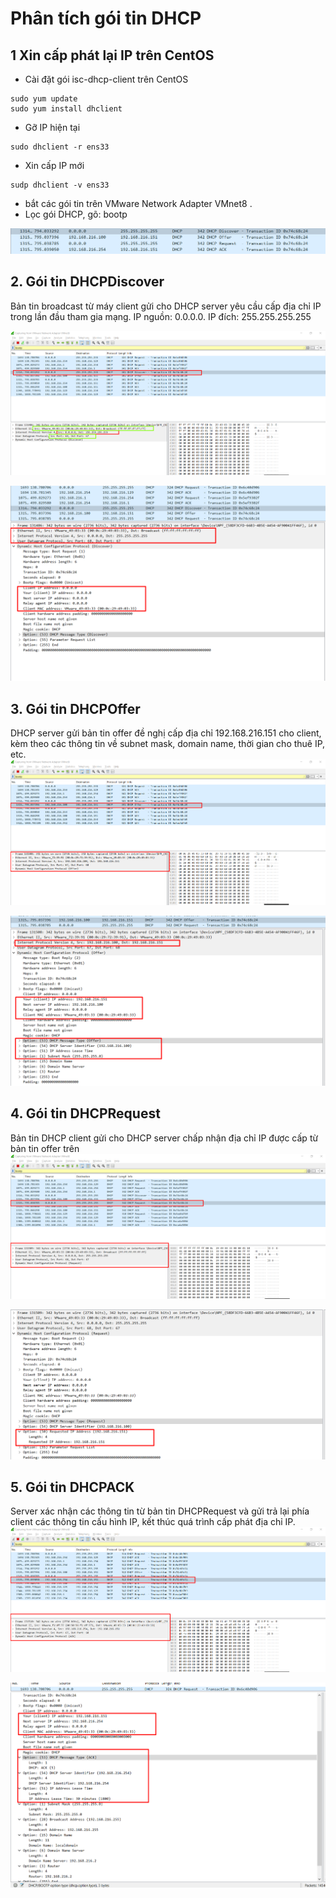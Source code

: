 # Phân tích gói tin DHCP

## 1 Xin cấp phát lại IP trên CentOS
- Cài đặt gói isc-dhcp-client trên CentOS
```
sudo yum update
sudo yum install dhclient
```
- Gỡ IP hiện tại
```
sudo dhclient -r ens33
```
- Xin cấp IP mới
```
sudp dhclient -v ens33
```
- bắt các gói tin trên VMware Network Adapter VMnet8 .
- Lọc gói DHCP, gõ: bootp

![alt text](<../images/PTGT 1.png>)


## 2. Gói tin DHCPDiscover
Bản tin broadcast từ máy client gửi cho DHCP server yêu cầu cấp địa chỉ IP trong lần đầu tham gia mạng.
IP nguồn: 0.0.0.0. IP đích: 255.255.255.255

![alt text](<../images/PTGT 2.png>)

![alt text](<../images/PTGT 9.png>)
## 3. Gói tin DHCPOffer
DHCP server gửi bản tin offer đề nghị cấp địa chỉ 192.168.216.151 cho client, kèm theo các thông tin về subnet mask, domain name, thời gian cho thuê IP, etc.
![alt text](<../images/PTGT 3.png>)

![alt text](<../images/PTGT 8.png>)
## 4. Gói tin DHCPRequest
Bản tin DHCP client gửi cho DHCP server chấp nhận địa chỉ IP được cấp từ bản tin offer trên
![alt text](<../images/PTGT 4.png>)

![alt text](<../images/PTGT 6.png>)
## 5. Gói tin DHCPACK
Server xác nhận các thông tin từ bản tin DHCPRequest và gửi trả lại phía client các thông tin cấu hình IP, kết thúc quá trình cấp phát địa chỉ IP.
![alt text](<../images/PTGT 5.png>)

![alt text](<../images/PTGT 7.png>)